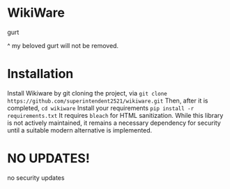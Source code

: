 # WikiWare
gurt

^ my beloved gurt will not be removed.


# Installation
Install Wikiware by git cloning the project, via
`git clone https://github.com/superintendent2521/wikiware.git`
Then, after it is completed,
`cd wikiware`
Install your requirements
`pip install -r requirements.txt`
It requires `bleach` for HTML sanitization. While this library is not actively maintained, it remains a necessary dependency for security until a suitable modern alternative is implemented.

# NO UPDATES!
no security updates
